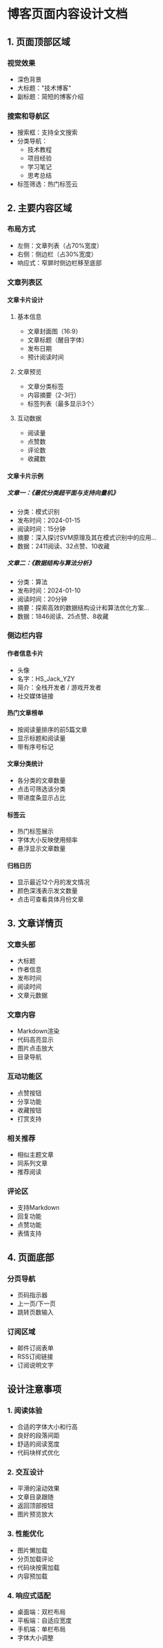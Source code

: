 # 博客页面内容设计文档

## 1. 页面顶部区域

### 视觉效果
- 深色背景
- 大标题："技术博客"
- 副标题：简短的博客介绍

### 搜索和导航区
- 搜索框：支持全文搜索
- 分类导航：
  - 技术教程
  - 项目经验
  - 学习笔记
  - 思考总结
- 标签筛选：热门标签云

## 2. 主要内容区域

### 布局方式
- 左侧：文章列表（占70%宽度）
- 右侧：侧边栏（占30%宽度）
- 响应式：窄屏时侧边栏移至底部

### 文章列表区

#### 文章卡片设计
1. 基本信息
   - 文章封面图（16:9）
   - 文章标题（醒目字体）
   - 发布日期
   - 预计阅读时间

2. 文章预览
   - 文章分类标签
   - 内容摘要（2-3行）
   - 标签列表（最多显示3个）

3. 互动数据
   - 阅读量
   - 点赞数
   - 评论数
   - 收藏数

#### 文章卡片示例

##### 文章一：《最优分类超平面与支持向量机》
- 分类：模式识别
- 发布时间：2024-01-15
- 阅读时间：15分钟
- 摘要：深入探讨SVM原理及其在模式识别中的应用...
- 数据：2411阅读、32点赞、10收藏

##### 文章二：《数据结构与算法分析》
- 分类：算法
- 发布时间：2024-01-10
- 阅读时间：20分钟
- 摘要：探索高效的数据结构设计和算法优化方案...
- 数据：1846阅读、25点赞、8收藏

### 侧边栏内容

#### 作者信息卡片
- 头像
- 名字：HS_Jack_YZY
- 简介：全栈开发者 / 游戏开发者
- 社交媒体链接

#### 热门文章榜单
- 按阅读量排序的前5篇文章
- 显示标题和阅读量
- 带有序号标记

#### 文章分类统计
- 各分类的文章数量
- 点击可筛选该分类
- 带进度条显示占比

#### 标签云
- 热门标签展示
- 字体大小反映使用频率
- 悬浮显示文章数量

#### 归档日历
- 显示最近12个月的发文情况
- 颜色深浅表示发文数量
- 点击可查看具体月份文章

## 3. 文章详情页

### 文章头部
- 大标题
- 作者信息
- 发布时间
- 阅读时间
- 文章元数据

### 文章内容
- Markdown渲染
- 代码高亮显示
- 图片点击放大
- 目录导航

### 互动功能区
- 点赞按钮
- 分享功能
- 收藏按钮
- 打赏支持

### 相关推荐
- 相似主题文章
- 同系列文章
- 推荐阅读

### 评论区
- 支持Markdown
- 回复功能
- 点赞功能
- 表情支持

## 4. 页面底部

### 分页导航
- 页码指示器
- 上一页/下一页
- 跳转页数输入

### 订阅区域
- 邮件订阅表单
- RSS订阅链接
- 订阅说明文字

## 设计注意事项

### 1. 阅读体验
- 合适的字体大小和行高
- 良好的段落间距
- 舒适的阅读宽度
- 代码块样式优化

### 2. 交互设计
- 平滑的滚动效果
- 文章目录跟随
- 返回顶部按钮
- 图片预览放大

### 3. 性能优化
- 图片懒加载
- 分页加载评论
- 代码块按需加载
- 内容预加载

### 4. 响应式适配
- 桌面端：双栏布局
- 平板端：自适应宽度
- 手机端：单栏布局
- 字体大小调整 